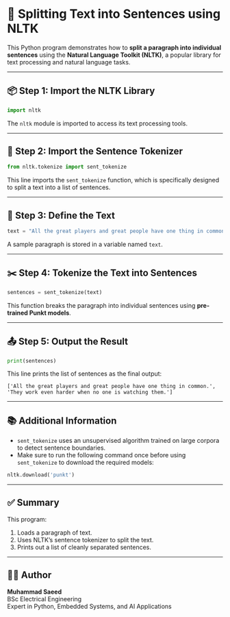 
# 📝 Splitting Text into Sentences using NLTK

This Python program demonstrates how to **split a paragraph into individual sentences** using the **Natural Language Toolkit (NLTK)**, a popular library for text processing and natural language tasks.

---

## 📦 Step 1: Import the NLTK Library

```python
import nltk
```
The `nltk` module is imported to access its text processing tools.

---

## 🔧 Step 2: Import the Sentence Tokenizer

```python
from nltk.tokenize import sent_tokenize
```
This line imports the `sent_tokenize` function, which is specifically designed to split a text into a list of sentences.

---

## 📝 Step 3: Define the Text

```python
text = "All the great players and great people have one thing in common. They work even harder when no one is watching them."
```
A sample paragraph is stored in a variable named `text`.

---

## ✂️ Step 4: Tokenize the Text into Sentences

```python
sentences = sent_tokenize(text)
```
This function breaks the paragraph into individual sentences using **pre-trained Punkt models**.

---

## 📤 Step 5: Output the Result

```python
print(sentences)
```
This line prints the list of sentences as the final output:

```
['All the great players and great people have one thing in common.', 'They work even harder when no one is watching them.']
```

---

## 📚 Additional Information

- `sent_tokenize` uses an unsupervised algorithm trained on large corpora to detect sentence boundaries.
- Make sure to run the following command once before using `sent_tokenize` to download the required models:

```python
nltk.download('punkt')
```

---

## ✅ Summary

This program:

1. Loads a paragraph of text.
2. Uses NLTK’s sentence tokenizer to split the text.
3. Prints out a list of cleanly separated sentences.

---

## 🧑‍💻 Author

**Muhammad Saeed**  
BSc Electrical Engineering    
Expert in Python, Embedded Systems, and AI Applications
